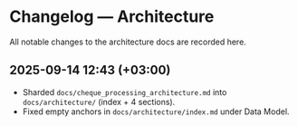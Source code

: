 # Changelog — Architecture

All notable changes to the architecture docs are recorded here.

## 2025-09-14 12:43 (+03:00)
- Sharded `docs/cheque_processing_architecture.md` into `docs/architecture/` (index + 4 sections).
- Fixed empty anchors in `docs/architecture/index.md` under Data Model.
